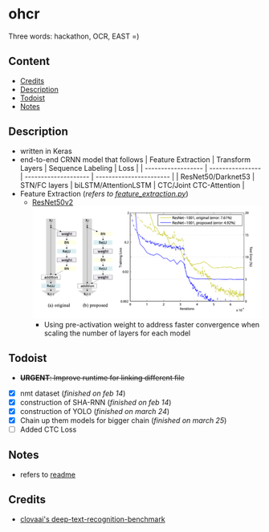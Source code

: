 # ohcr
Three words: hackathon, OCR, EAST =)

## Content
* [Credits](#credits)
* [Description](#description)
* [Todoist](#todoist)
* [Notes](#notes)

## Description
- written in Keras
- end-to-end CRNN model that follows
    | Feature Extraction | Transform Layers | Sequence Labeling    | Loss                    |
    | ------------------ | ---------------- | -------------------- | ----------------------- |
    | ResNet50/Darknet53 | STN/FC layers    | biLSTM/AttentionLSTM | CTC/Joint CTC-Attention |
- Feature Extraction (_refers to [feature_extraction.py](feature_extraction.py)_)
  - [ResNet50v2](https://arxiv.org/pdf/1603.05027.pdf)
    ![proposed resnet](helper/images/resnetv2-proposed.png)
    -  Using pre-activation weight to address faster convergence when scaling the number of layers for each model

## Todoist
* ~~__URGENT__: Improve runtime for linking different file~~
* [x] nmt dataset (_finished on feb 14_)
* [x] construction of SHA-RNN (_finished on feb 14_)
* [x] construction of YOLO (_finished on march 24_)
* [x] Chain up them models for bigger chain (_finished on march 25_)
* [ ] Added CTC Loss

## Notes
- refers to [readme](helper/README)
## Credits
* [clovaai's deep-text-recognition-benchmark](https://github.com/clovaai/deep-text-recognition-benchmark)
